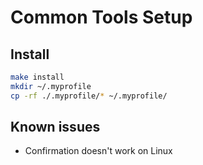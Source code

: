 Common Tools Setup
============

## Install

```bash
make install
mkdir ~/.myprofile
cp -rf ./.myprofile/* ~/.myprofile/
```

## Known issues
* Confirmation doesn't work on Linux
